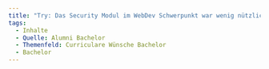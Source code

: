 ```yaml
---
title: "Try: Das Security Modul im WebDev Schwerpunkt war wenig nützlich. da es nicht praxisnah war und thematisch erstmal alleine Stand. Vielleicht wäre es möglich das Thema Cybersicherheit in verschiedenen Modulen zu thematisieren und auch praxisnahes Wissen zu vermitteln."
tags:
  - Inhalte
  - Quelle: Alumni Bachelor
  - Themenfeld: Curriculare Wünsche Bachelor
  - Bachelor
---
```

